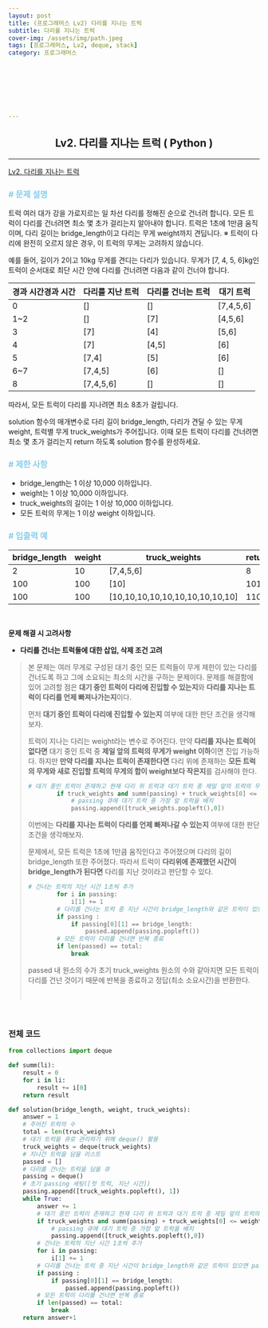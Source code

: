 ```yaml
---
layout: post
title: (프로그래머스 Lv2) 다리를 지나는 트럭
subtitle: 다리를 지나는 트럭
cover-img: /assets/img/path.jpeg
tags: [프로그래머스, Lv2, deque, stack]
category: 프로그래머스








---
```


<center>
  <h2>
    Lv2. 다리를 지나는 트럭 ( Python )
  </h2>
</center>

------

[Lv2. 다리를 지나는 트럭](https://programmers.co.kr/learn/courses/30/lessons/42583)

### <span style="color:skyblue"># 문제 설명</span>

트럭 여러 대가 강을 가로지르는 일 차선 다리를 정해진 순으로 건너려 합니다. 모든 트럭이 다리를 건너려면 최소 몇 초가 걸리는지 알아내야 합니다. 트럭은 1초에 1만큼 움직이며, 다리 길이는 bridge_length이고 다리는 무게 weight까지 견딥니다.
※ 트럭이 다리에 완전히 오르지 않은 경우, 이 트럭의 무게는 고려하지 않습니다.

예를 들어, 길이가 2이고 10kg 무게를 견디는 다리가 있습니다. 무게가 [7, 4, 5, 6]kg인 트럭이 순서대로 최단 시간 안에 다리를 건너려면 다음과 같이 건너야 합니다.

| 경과 시간경과 시간 | 다리를 지난 트럭 | 다리를 건너는 트럭 | 대기 트럭 |
| ------------------ | ---------------- | ------------------ | --------- |
| 0                  | []               | []                 | [7,4,5,6] |
| 1~2                | []               | [7]                | [4,5,6]   |
| 3                  | [7]              | [4]                | [5,6]     |
| 4                  | [7]              | [4,5]              | [6]       |
| 5                  | [7,4]            | [5]                | [6]       |
| 6~7                | [7,4,5]          | [6]                | []        |
| 8                  | [7,4,5,6]        | []                 | []        |

따라서, 모든 트럭이 다리를 지나려면 최소 8초가 걸립니다.

solution 함수의 매개변수로 다리 길이 bridge_length, 다리가 견딜 수 있는 무게 weight, 트럭별 무게 truck_weights가 주어집니다. 이때 모든 트럭이 다리를 건너려면 최소 몇 초가 걸리는지 return 하도록 solution 함수를 완성하세요.

### <span style="color:skyblue"># 제한 사항</span>

- bridge_length는 1 이상 10,000 이하입니다.
- weight는 1 이상 10,000 이하입니다.
- truck_weights의 길이는 1 이상 10,000 이하입니다.
- 모든 트럭의 무게는 1 이상 weight 이하입니다.

### <span style="color:skyblue"># 입출력 예</span>

| bridge_length | weight | truck_weights                   | return |
| ------------- | ------ | ------------------------------- | ------ |
| 2             | 10     | [7,4,5,6]                       | 8      |
| 100           | 100    | [10]                            | 101    |
| 100           | 100    | [10,10,10,10,10,10,10,10,10,10] | 110    |

<br>

 **문제 해결 시 고려사항**

- **다리를 건너는 트럭들에 대한 삽입, 삭제 조건 고려**

>  본 문제는 여러 무게로 구성된 대기 중인 모든 트럭들이 무게 제한이 있는 다리를 건너도록 하고 그에 소요되는 최소의 시간을 구하는 문제이다. 문제를 해결함에 있어 고려할 점은 **대기 중인 트럭이 다리에 진입할 수 있는지**와 **다리를 지나는 트럭이 다리를 언제 빠져나가는지**이다. 
>
>  먼저 **대기 중인 트럭이 다리에 진입할 수 있는지** 여부에 대한 판단 조건을 생각해보자.
>
>  트럭이 지나는 다리는 weight라는 변수로 주어진다. 만약 **다리를 지나는 트럭이 없다면** 대기 중인 트럭 중 **제일 앞의 트럭의 무게가 weight 이하**이면 진입 가능하다. 하지만 **만약 다리를 지나는 트럭이 존재한다면** 다리 위에 존재하는 **모든 트럭의 무게와 새로 진입할 트럭의 무게의 합이 weight보다 작은지**를 검사해야 한다. 
>
>  ```python
>  # 대기 중인 트럭이 존재하고 현재 다리 위 트럭과 대기 트럭 중 제일 앞의 트럭의 무게가 제한 무게보다 작다면
>          if truck_weights and summ(passing) + truck_weights[0] <= weight:
>              # passing 큐에 대기 트럭 중 가장 앞 트럭을 배치
>              passing.append([truck_weights.popleft(),0])
>  ```
>
>  이번에는 **다리를 지나는 트럭이 다리를 언제 빠져나갈 수 있는지** 여부에 대한 판단 조건을 생각해보자.
>
>  문제에서, 모든 트럭은 1초에 1만큼 움직인다고 주어졌으며 다리의 길이 bridge_length 또한 주어졌다. 따라서 트럭이 **다리위에 존재했던 시간이 bridge_length가 된다면** 다리를 지난 것이라고 판단할 수 있다.
>
>  ```python
>  # 건너는 트럭의 지난 시간 1초씩 추가
>          for i in passing:
>              i[1] += 1
>          # 다리를 건너는 트럭 중 지난 시간이 bridge_length와 같은 트럭이 있으면 passed로 이동
>          if passing : 
>              if passing[0][1] == bridge_length:
>                  passed.append(passing.popleft())
>          # 모든 트럭이 다리를 건너면 반복 종료
>          if len(passed) == total:
>              break      
>  ```
>
>  passed 내 원소의 수가 초기 truck_weights 원소의 수와 같아지면 모든 트럭이 다리를 건넌 것이기 때문에 반복을 종료하고 정답(최소 소요시간)을 반환한다.
>
>  <br>

<br>

### 전체 코드

```python
from collections import deque

def summ(li):
    result = 0
    for i in li:
        result += i[0]
    return result

def solution(bridge_length, weight, truck_weights):
    answer = 1
    # 주어진 트럭의 수
    total = len(truck_weights)
    # 대기 트럭을 큐로 관리하기 위해 deque() 활용
    truck_weights = deque(truck_weights)
    # 지나간 트럭을 담을 리스트
    passed = []
    # 다리를 건너는 트럭을 담을 큐
    passing = deque()
    # 초기 passing 세팅([첫 트럭, 지난 시간])
    passing.append([truck_weights.popleft(), 1])   
    while True:
        answer += 1
        # 대기 중인 트럭이 존재하고 현재 다리 위 트럭과 대기 트럭 중 제일 앞의 트럭의 무게가 제한 무게보다 작다면
        if truck_weights and summ(passing) + truck_weights[0] <= weight:
            # passing 큐에 대기 트럭 중 가장 앞 트럭을 배치
            passing.append([truck_weights.popleft(),0])
        # 건너는 트럭의 지난 시간 1초씩 추가
        for i in passing:
            i[1] += 1
        # 다리를 건너는 트럭 중 지난 시간이 bridge_length와 같은 트럭이 있으면 passed로 이동
        if passing : 
            if passing[0][1] == bridge_length:
                passed.append(passing.popleft())
        # 모든 트럭이 다리를 건너면 반복 종료
        if len(passed) == total:
            break      
    return answer+1
```

